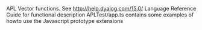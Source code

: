 APL Vector functions. See http://help.dyalog.com/15.0/ Language Reference Guide for functional description
APLTest/app.ts contains some examples of howto use the Javascript prototype extensions
